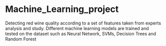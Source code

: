 # Machine_Learning_project
Detecting red wine quality according to a set of features taken from experts analysis and study. Different machine learning models are trained and tested on the dataset such as Neural Network, SVMs, Decision Trees and Random Forest
